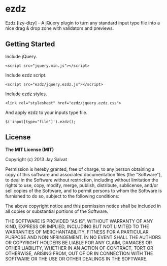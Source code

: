 ezdz
====

Ezdz [izy-dizy] - A jQuery plugin to turn any standard input type file into a nice drag & drop zone with validators and previews. 

Getting Started
---------------

Include jQuery.

    <script src="jquery.min.js"></script>
    
Include ezdz script.

    <script src="ezdz/jquery.ezdz.js"></script>

Include ezdz styles.

    <link rel="stylesheet" href="ezdz/jquery.ezdz.css">
    
And apply ezdz to your inputs type file.

    $('input[type="file"]').ezdz();
    
License
-------

**The MIT License (MIT)**

Copyright (c) 2013 Jay Salvat

Permission is hereby granted, free of charge, to any person obtaining a copy
of this software and associated documentation files (the "Software"), to deal
in the Software without restriction, including without limitation the rights
to use, copy, modify, merge, publish, distribute, sublicense, and/or sell
copies of the Software, and to permit persons to whom the Software is
furnished to do so, subject to the following conditions:

The above copyright notice and this permission notice shall be included in
all copies or substantial portions of the Software.

THE SOFTWARE IS PROVIDED "AS IS", WITHOUT WARRANTY OF ANY KIND, EXPRESS OR
IMPLIED, INCLUDING BUT NOT LIMITED TO THE WARRANTIES OF MERCHANTABILITY,
FITNESS FOR A PARTICULAR PURPOSE AND NONINFRINGEMENT. IN NO EVENT SHALL THE
AUTHORS OR COPYRIGHT HOLDERS BE LIABLE FOR ANY CLAIM, DAMAGES OR OTHER
LIABILITY, WHETHER IN AN ACTION OF CONTRACT, TORT OR OTHERWISE, ARISING FROM,
OUT OF OR IN CONNECTION WITH THE SOFTWARE OR THE USE OR OTHER DEALINGS IN
THE SOFTWARE.
